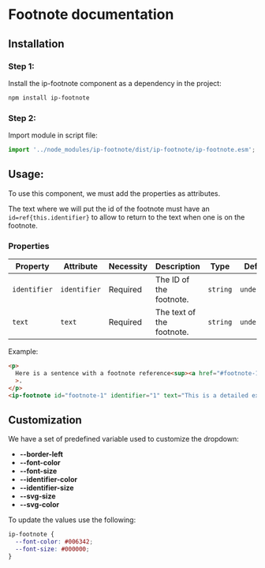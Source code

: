 # Footnote documentation

## Installation

<!-- TODO -->

### Step 1:

Install the ip-footnote component as a dependency in the project:

```bash
npm install ip-footnote
```

### Step 2:

Import module in script file:

```javascript or typescript
import '../node_modules/ip-footnote/dist/ip-footnote/ip-footnote.esm';
```

## Usage:

To use this component, we must add the properties as attributes.

The text where we will put the id of the footnote must have an `id=ref{this.identifier}` to allow to return to the text when one is on the footnote.

### Properties

| Property     | Attribute    | Necessity | Description               | Type     | Default     |
| ------------ | ------------ | --------- | ------------------------- | -------- | ----------- |
| `identifier` | `identifier` | Required  | The ID of the footnote.   | `string` | `undefined` |
| `text`       | `text`       | Required  | The text of the footnote. | `string` | `undefined` |

Example:

```html
<p>
  Here is a sentence with a footnote reference<sup><a href="#footnote-1" id="ref1">1</a></sup
  >.
</p>
<ip-footnote id="footnote-1" identifier="1" text="This is a detailed explanation or reference for the footnote."></ip-footnote>
```

## Customization

We have a set of predefined variable used to customize the dropdown:

- **--border-left**
- **--font-color**
- **--font-size**
- **--identifier-color**
- **--identifier-size**
- **--svg-size**
- **--svg-color**

To update the values use the following:

```css
ip-footnote {
  --font-color: #006342;
  --font-size: #000000;
}
```

